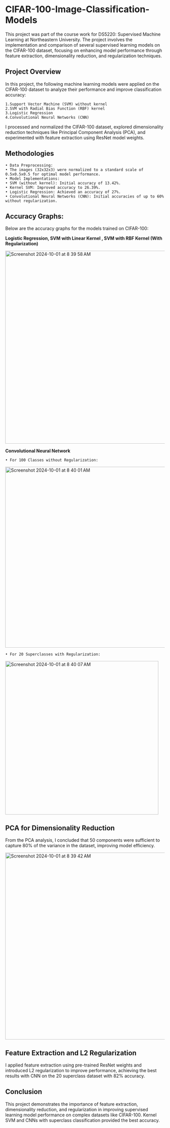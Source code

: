 # CIFAR-100-Image-Classification-Models

This project was part of the course work for DS5220: Supervised Machine Learning at Northeastern University. The project involves the implementation and comparison of several supervised learning models on the CIFAR-100 dataset, focusing on enhancing model performance through feature extraction, dimensionality reduction, and regularization techniques.

## Project Overview

In this project, the following machine learning models were applied on the CIFAR-100 dataset to analyze their performance and improve classification accuracy:

	1.Support Vector Machine (SVM) without kernel
	2.SVM with Radial Bias Function (RBF) kernel
	3.Logistic Regression
	4.Convolutional Neural Networks (CNN)

I processed and normalized the CIFAR-100 dataset, explored dimensionality reduction techniques like Principal Component Analysis (PCA), and experimented with feature extraction using ResNet model weights.


## Methodologies

	• Data Preprocessing:
	• The images (32x32x3) were normalized to a standard scale of 0.5x0.5x0.5 for optimal model performance.
	• Model Implementations:
	• SVM (without kernel): Initial accuracy of 13.42%.
	• Kernel SVM: Improved accuracy to 26.39%.
	• Logistic Regression: Achieved an accuracy of 27%.
	• Convolutional Neural Networks (CNN): Initial accuracies of up to 60% without regularization.


## Accuracy Graphs:

Below are the accuracy graphs for the models trained on CIFAR-100:

**Logistic Regression, SVM with Linear Kernel , SVM with RBF Kernel (With Regularization)**

<img width="608" alt="Screenshot 2024-10-01 at 8 39 58 AM" src="https://github.com/user-attachments/assets/0e6a72d6-c2f7-4230-bf97-33b20ffcca79">


**Convolutional Neural Network**

	• For 100 Classes without Regularization:
 
 <img width="570" alt="Screenshot 2024-10-01 at 8 40 01 AM" src="https://github.com/user-attachments/assets/b129bbdb-4bdc-4358-aebd-912e21c16a0b">


 	• For 20 Superclasses with Regularization:
  
  <img width="484" alt="Screenshot 2024-10-01 at 8 40 07 AM" src="https://github.com/user-attachments/assets/812ecd6b-1c73-4639-add8-91df7a730c48">


## PCA for Dimensionality Reduction

From the PCA analysis, I concluded that 50 components were sufficient to capture 80% of the variance in the dataset, improving model efficiency.

<img width="589" alt="Screenshot 2024-10-01 at 8 39 42 AM" src="https://github.com/user-attachments/assets/07eb7b88-bac5-43b4-bda8-d1d7874a1876">


## Feature Extraction and L2 Regularization

I applied feature extraction using pre-trained ResNet weights and introduced L2 regularization to improve performance, achieving the best results with CNN on the 20 superclass dataset with 82% accuracy.

## Conclusion

This project demonstrates the importance of feature extraction, dimensionality reduction, and regularization in improving supervised learning model performance on complex datasets like CIFAR-100. Kernel SVM and CNNs with superclass classification provided the best accuracy.

